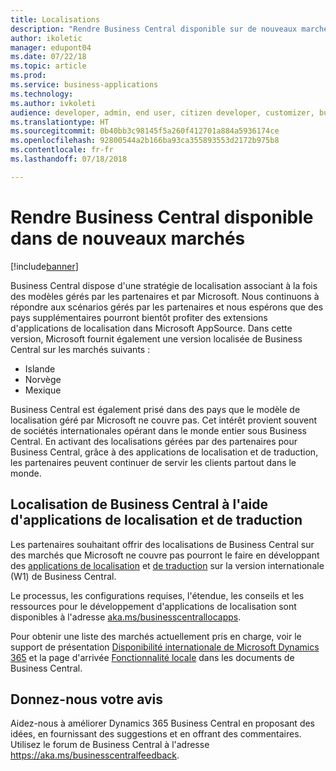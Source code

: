 ```yaml
---
title: Localisations
description: "Rendre Business Central disponible sur de nouveaux marchés"
author: ikoletic
manager: edupont04
ms.date: 07/22/18
ms.topic: article
ms.prod: 
ms.service: business-applications
ms.technology: 
ms.author: ivkoleti
audience: developer, admin, end user, citizen developer, customizer, business analyst, IT pro
ms.translationtype: HT
ms.sourcegitcommit: 0b40bb3c98145f5a260f412701a884a5936174ce
ms.openlocfilehash: 92800544a2b166ba93ca355893553d2172b975b8
ms.contentlocale: fr-fr
ms.lasthandoff: 07/18/2018

---
```


# <a name="making-business-central-available-in-new-markets"></a>Rendre Business Central disponible dans de nouveaux marchés

[!include[banner](../../includes/banner.md)]

Business Central dispose d'une stratégie de localisation associant à la fois des modèles gérés par les partenaires et par Microsoft. Nous continuons à répondre aux scénarios gérés par les partenaires et nous espérons que des pays supplémentaires pourront bientôt profiter des extensions d'applications de localisation dans Microsoft AppSource. Dans cette version, Microsoft fournit également une version localisée de Business Central sur les marchés suivants :

- Islande
- Norvège
- Mexique

Business Central est également prisé dans des pays que le modèle de localisation géré par Microsoft ne couvre pas. Cet intérêt provient souvent de sociétés internationales opérant dans le monde entier sous Business Central. En activant des localisations gérées par des partenaires pour Business Central, grâce à des applications de localisation et de traduction, les partenaires peuvent continuer de servir les clients partout dans le monde.  

## <a name="localization-of-business-central-using-localization-and-translation-apps"></a>Localisation de Business Central à l'aide d'applications de localisation et de traduction
Les partenaires souhaitant offrir des localisations de Business Central sur des marchés que Microsoft ne couvre pas pourront le faire en développant des [applications de localisation](https://aka.ms/businesscentrallocapps) et [de traduction](/dynamics365/business-central/dev-itpro/developer/devenv-work-with-translation-files#translation-and-localization-apps) sur la version internationale (W1) de Business Central.

Le processus, les configurations requises, l'étendue, les conseils et les ressources pour le développement d'applications de localisation sont disponibles à l'adresse [aka.ms/businesscentrallocapps](//aka.ms/businesscentrallocapps).  

Pour obtenir une liste des marchés actuellement pris en charge, voir le support de présentation [Disponibilité internationale de Microsoft Dynamics 365](https://docs.microsoft.com/dynamics365/get-started/availability) et la page d'arrivée [Fonctionnalité locale](/dynamics365/business-central/about-localization) dans les documents de Business Central.

<!--
## Status
### Availability
Cloud, on-premises, hybrid
### Regional availability
No regional restrictions.
-->

## <a name="tell-us-what-you-think"></a>Donnez-nous votre avis
Aidez-nous à améliorer Dynamics 365 Business Central en proposant des idées, en fournissant des suggestions et en offrant des commentaires. Utilisez le forum de Business Central à l'adresse https://aka.ms/businesscentralfeedback.

